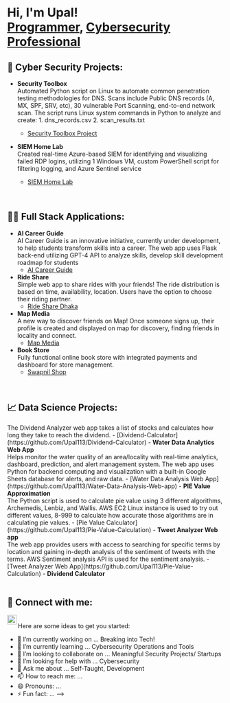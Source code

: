 <h1>Hi, I'm Upal! <br/><a href="https://github.com/Upal13">Programmer</a>, <a href="https://www.linkedin.com/in/upal-kundu/"> <a href="https://www.linkedin.com/in/upal-kundu/">Cybersecurity Professional</a></a></h1>

<h2>🔏 Cyber Security Projects:</h2>

- <b>Security Toolbox</b> <br>
Automated Python script on Linux to automate common penetration testing methodologies for DNS. Scans include Public DNS records (A, MX, SPF, SRV, etc), 30 vulnerable Port Scanning, end-to-end network scan. The script runs Linux system commands in Python to analyze and create: 1. dns_records.csv 2. scan_results.txt

  - [Security Toolbox Project](https://github.com/Upal113/Security-Toolbox)
- <b>SIEM Home Lab</b> <br>
Created real-time Azure-based SIEM for identifying and visualizing failed RDP logins, utilizing 1 Windows VM,
custom PowerShell script for filtering logging, and Azure Sentinel service
  - [SIEM Home Lab](https://github.com/Upal113/SIEM-Home-Lab)
<br>
<h2> 🧑‍💻 Full Stack Applications:</h2>

- <b>AI Career Guide</b> <br>
AI Career Guide is an innovative initiative, currently under development, to help students transform skills into a career. The web app uses Flask back-end utilizing GPT-4 API to analyze skills, develop skill development roadmap for students
  - [AI Career Guide](https://github.com/Upal113/Showcase-AI-Career-Guide)
- <b>Ride Share</b> <br>
Simple web app to share rides with your friends! The ride distribution is based on time, availability, location. Users have the option to choose their riding partner.
  - [Ride Share Dhaka](https://github.com/Upal113/Ride-share-dhaka)
- <b>Map Media</b> <br>
A new way to discover friends on Map! Once someone signs up, their profile is created and displayed on map for discovery, finding friends in locality and connect.
  - [Map Media](https://github.com/Upal113/Map-Media)
- <b>Book Store</b> <br>
Fully functional online book store with integrated payments and dashboard for store management.
  - [Swapnil Shop](https://github.com/Upal113/Book-Store)
  
<br>
<h2> 📈 Data Science Projects:</h2>
The Dividend Analyzer web app takes a list of stocks and calculates how long they take to reach the dividend. 
  - [Dividend-Calculator](https://github.com/Upal113/Dividend-Calculator)
- <b>Water Data Analytics Web App</b> <br>
Helps monitor the water quality of an area/locality with real-time analytics, dashboard, prediction, and alert management system. The web app uses Python for backend computing and visualization with a built-in Google Sheets database for alerts, and raw data.
  - [Water Data Analysis Web App](https://github.com/Upal113/Water-Data-Analysis-Web-app)
- <b>PIE Value Approximation</b> <br>
The Python script is used to calculate pie value using 3 different algorithms, Archemedis, Lenbiz, and Wallis. AWS EC2 Linux instance is used to try out different values, 8-999 to calculate how accurate those algorithms are in calculating pie values.
  - [Pie Value Calculator](https://github.com/Upal113/Pie-Value-Calculation)
- <b>Tweet Analyzer Web app</b> <br>
The web app provides users with access to searching for specific terms by location and gaining in-depth analysis of the sentiment of tweets with the terms.  AWS Sentiment analysis API is used for the sentiment analysis.
  - [Tweet Analyzer Web App](https://github.com/Upal113/Pie-Value-Calculation)
- <b>Dividend Calculator</b> <br>

<br>

<h2> 🤳 Connect with me:</h2>

[<img align="left" alt="upal-kundu | LinkedIn" width="22px" src="https://cdn.jsdelivr.net/npm/simple-icons@v3/icons/linkedin.svg" />][linkedin]



[linkedin]: https://www.linkedin.com/in/upal-kundu/
<br>
Here are some ideas to get you started:

- 🔭 I’m currently working on ... Breaking into Tech!
- 🌱 I’m currently learning ... Cybersecurity Operations and Tools
- 👯 I’m looking to collaborate on ... Meaningful Security Projects/ Startups
- 🤔 I’m looking for help with ... Cybersecurity
- 💬 Ask me about ... Self-Taught, Development
- 📫 How to reach me: ... 
- 😄 Pronouns: ... 
- ⚡ Fun fact: ...
-->
